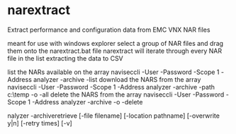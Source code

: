 # narextract
Extract performance and configuration data from EMC VNX NAR files

meant for use with windows explorer
select a group of NAR files and drag them onto the narextract.bat file
narextract will iterate through every NAR file in the list extracting the data to CSV


list the NARs available on the array
naviseccli -User <username> -Password <password> -Scope 1 -Address <IP ADDR> analyzer -archive -list
download the NARS from the array
naviseccli -User <username> -Password <password> -Scope 1 -Address <IP ADDR> analyzer -archive -path c:\temp -o -all
delete the NARS from the array
naviseccli -User <username> -Password <password> -Scope 1 -Address <IP ADDR> analyzer -archive -o -delete 



nalyzer -archiveretrieve [-file filename] [-location pathname] [-overwrite y|n] [-retry times] [-v]
